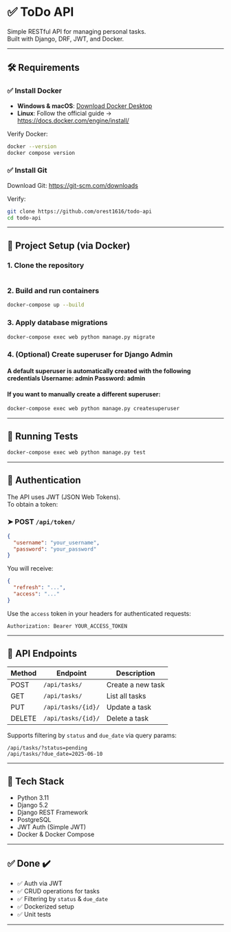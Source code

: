 # ✅ ToDo API

Simple RESTful API for managing personal tasks.  
Built with Django, DRF, JWT, and Docker.

---

## 🛠️ Requirements

### ✅ Install Docker

- **Windows & macOS**: [Download Docker Desktop](https://www.docker.com/products/docker-desktop/)
- **Linux**: Follow the official guide → https://docs.docker.com/engine/install/

Verify Docker:

```bash
docker --version
docker compose version
```

### ✅ Install Git

Download Git: https://git-scm.com/downloads

Verify:

```bash
git clone https://github.com/orest1616/todo-api
cd todo-api
```

---

## 🚀 Project Setup (via Docker)

### 1. Clone the repository

```bash

```

### 2. Build and run containers

```bash
docker-compose up --build
```

### 3. Apply database migrations

```bash
docker-compose exec web python manage.py migrate
```

### 4. (Optional) Create superuser for Django Admin
#### A default superuser is automatically created with the following credentials Username: admin Password: admin
#### If you want to manually create a different superuser:
```bash
docker-compose exec web python manage.py createsuperuser
```

---

## 🧪 Running Tests

```bash
docker-compose exec web python manage.py test
```

---

## 🔐 Authentication

The API uses JWT (JSON Web Tokens).  
To obtain a token:

### ➤ POST `/api/token/`

```json
{
  "username": "your_username",
  "password": "your_password"
}
```

You will receive:

```json
{
  "refresh": "...",
  "access": "..."
}
```

Use the `access` token in your headers for authenticated requests:

```
Authorization: Bearer YOUR_ACCESS_TOKEN
```

---

## 📮 API Endpoints

| Method | Endpoint           | Description               |
|--------|--------------------|---------------------------|
| POST   | `/api/tasks/`      | Create a new task         |
| GET    | `/api/tasks/`      | List all tasks            |
| PUT    | `/api/tasks/{id}/` | Update a task             |
| DELETE | `/api/tasks/{id}/` | Delete a task             |

Supports filtering by `status` and `due_date` via query params:

```
/api/tasks/?status=pending
/api/tasks/?due_date=2025-06-10
```

---

## 📂 Tech Stack

- Python 3.11
- Django 5.2
- Django REST Framework
- PostgreSQL
- JWT Auth (Simple JWT)
- Docker & Docker Compose

---

## ✅ Done ✔️

- ✅ Auth via JWT
- ✅ CRUD operations for tasks
- ✅ Filtering by `status` & `due_date`
- ✅ Dockerized setup
- ✅ Unit tests

---
